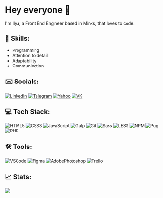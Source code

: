 # Hey everyone 👋
I'm Ilya, a Front End Engineer based in Minks, that loves to code.

## 💪 Skills:
- Programming
- Attention to detail
- Adaptability
- Communication

## ✉️ Socials:
[![LinkedIn](https://img.shields.io/badge/linkedin-0A66C2.svg?style=for-the-badge&logo=linkedin&logoColor=white)](https://www.linkedin.com/in/milevsky76/)
[![Telegram](https://img.shields.io/badge/telegram-26A5E4.svg?style=for-the-badge&logo=telegram&logoColor=white)](https://t.me/l4sq2m)
[![Yahoo](https://img.shields.io/badge/yahoo-6001D2.svg?style=for-the-badge&logo=yahoo&logoColor=white)](mailto:milevsky76@yahoo.com)
[![VK](https://img.shields.io/badge/vk-0077FF.svg?style=for-the-badge&logo=vk&logoColor=white)](https://vk.com/id109079048)

## 💻 Tech Stack:
![HTML5](https://img.shields.io/badge/html5-E34F26.svg?style=for-the-badge&logo=html5&logoColor=white)
![CSS3](https://img.shields.io/badge/css3-1572B6.svg?style=for-the-badge&logo=css3&logoColor=white)
![JavaScript](https://img.shields.io/badge/javascript-262626.svg?style=for-the-badge&logo=javascript&logoColor=F7DF1E)
![Gulp](https://img.shields.io/badge/gulp-CF4647.svg?style=for-the-badge&logo=gulp&logoColor=white)
![Git](https://img.shields.io/badge/git-262626.svg?style=for-the-badge&logo=git&logoColor=F05032)
![Sass](https://img.shields.io/badge/sass-CC6699.svg?style=for-the-badge&logo=sass&logoColor=white)
![LESS](https://img.shields.io/badge/less-1D365D.svg?style=for-the-badge&logo=less&logoColor=white)
![NPM](https://img.shields.io/badge/npm-CB3837.svg?style=for-the-badge&logo=npm&logoColor=white)
![Pug](https://img.shields.io/badge/pug-A86454?style=for-the-badge&logo=pug&logoColor=white)
![PHP](https://img.shields.io/badge/php-777BB4.svg?style=for-the-badge&logo=php&logoColor=white)
<!--
![Swagger](https://img.shields.io/badge/swagger-85EA2D?style=for-the-badge&logo=swagger&logoColor=black)
![MySQL](https://img.shields.io/badge/mysql-4479A1.svg?style=for-the-badge&logo=mysql&logoColor=white)
-->

## 🛠 Tools:
![VSCode](https://img.shields.io/badge/vscode-007ACC.svg?style=for-the-badge&logo=visualstudiocode&logoColor=white)
![Figma](https://img.shields.io/badge/figma-F24E1E.svg?style=for-the-badge&logo=figma&logoColor=white)
![AdobePhotoshop](https://img.shields.io/badge/Photoshop-2fa3f7.svg?style=for-the-badge&logo=adobephotoshop&logoColor=white)
![Trello](https://img.shields.io/badge/trello-0273b7.svg?style=for-the-badge&logo=trello&logoColor=white)

## 📈 Stats:
![](http://github-profile-summary-cards.vercel.app/api/cards/repos-per-language?username=milevsky76&theme=apprentice) 
